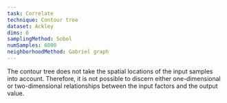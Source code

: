 ```yaml
---
task: Correlate
technique: Contour tree
dataset: Ackley
dims: 6
samplingMethod: Sobol
numSamples: 6000
neighborhoodMethod: Gabriel graph
---
```


The contour tree does not take the spatial locations of the input 
samples into account. Therefore, it is not possible to discern either
one-dimensional or two-dimensional relationships between the input
factors and the output value.


